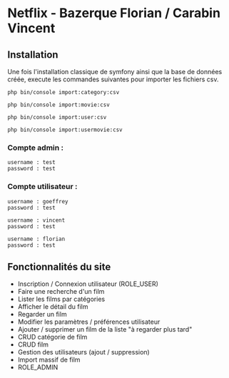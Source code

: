# Netflix - Bazerque Florian / Carabin Vincent

## Installation

Une fois l'installation classique de symfony ainsi que la base de données créée, execute les commandes suivantes pour importer les fichiers csv.

```
php bin/console import:category:csv
```

```
php bin/console import:movie:csv
```

```
php bin/console import:user:csv
```

```
php bin/console import:usermovie:csv
```

### Compte admin :
```
username : test
password : test 
```

### Compte utilisateur : 

```
username : goeffrey
password : test 
```

```
username : vincent
password : test 
```

```
username : florian
password : test 
```

## Fonctionnalités du site

- Inscription / Connexion utilisateur (ROLE_USER)
- Faire une recherche d'un film 
- Lister les films par catégories
- Afficher le détail du film 
- Regarder un film
- Modifier les paramètres / préférences utilisateur
- Ajouter / supprimer un film de la liste "à regarder plus tard"
- CRUD catégorie de film
- CRUD film
- Gestion des utilisateurs (ajout / suppression)
- Import massif de film
- ROLE_ADMIN